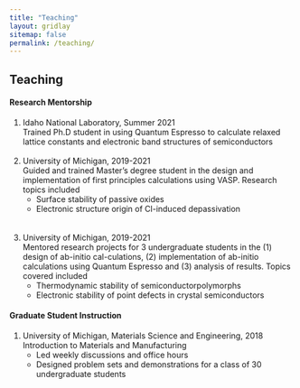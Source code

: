 ```yaml
---
title: "Teaching"
layout: gridlay
sitemap: false
permalink: /teaching/
---
```



## Teaching


<style>
img{
  border-radius: 10px;
}
.col-md-3 {
  margin-top:10px;
  margin-bottom:10px;
  padding:0px;
  display:block;
  overflow:hidden;
  text-align:center;
  display: table-cell;
  background: white;
  border-radius: 20px;
  height: auto;
  <!-- border: 1px solid black; -->
}
iframe {
  margin:0;
  padding:0;
  width: 175px;
  display: inline;
  vertical-align: middle;
}
</style>

<div class="jumbotron">
 <h4>Research Mentorship</h4>
<ol>
<li>Idaho National Laboratory, Summer 2021<br>
Trained Ph.D student in using Quantum Espresso to calculate relaxed lattice constants and electronic band structures of  semiconductors</li><br>

<li>University of Michigan, 2019-2021<br>
Guided and trained Master’s degree student in the design and implementation of first principles calculations using VASP. Research topics included 
<ul> 
<li>Surface stability of passive oxides</li>
<li>Electronic structure origin of Cl-induced depassivation</li></ul><br><br></li>

<li>University of Michigan, 2019-2021<br>
Mentored research projects for 3 undergraduate students in the (1) design of ab-initio cal-culations, (2) implementation of ab-initio calculations using Quantum Espresso and (3) analysis of results. Topics covered included
<ul>
<li>Thermodynamic stability of semiconductorpolymorphs</li>
<li>Electronic stability of point defects in crystal semiconductors</li></ul></li>
</ol>
</div>

<div class="jumbotron">
<div class="row align-items-end">
<div class="col-md-12 col-sm-12">
<h4>Graduate Student Instruction</h4>
<ol>
<li>University of Michigan, Materials Science and Engineering, 2018<br>
Introduction to Materials and Manufacturing
<ul>
<li>Led weekly discussions and office hours</li>
<li>Designed problem sets and demonstrations for a class of 30 undergraduate students</li></ul></li></ol>
</div>
</div>
</div>

